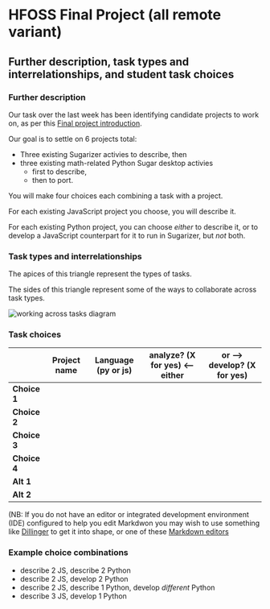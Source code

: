 
# HFOSS Final Project (all remote variant)

## Further description, task types and interrelationships, and student task choices

### Further description

Our task over the last week has been identifying candidate projects to work
on, as per this [Final project introduction](final-intro-allremote-1).

Our goal is to settle on 6 projects total: 

  * Three existing Sugarizer activies to describe, then 
  * three existing math-related Python Sugar desktop activies
    * first to describe, 
    * then to port.

You will make four choices each combining a task with a project.

For each existing JavaScript project you choose, you will describe it.

For each existing Python project, you can choose *either* to describe it, or
to develop a JavaScript counterpart for it to run in Sugarizer, but *not*
both.

### Task types and interrelationships

The apices of this triangle represent the types of tasks. 

The sides of this triangle represent some of the ways to collaborate across
task types.

![working across tasks diagram](https://raw.githubusercontent.com/ritjoe/hfoss/master/assets/HFOSS-porting-teams.png)

### Task choices


|              | Project name                 | Language (py or js) | analyze? (X for yes) \<\-- either | or --> develop? (X for yes) |
|--------------|------------------------------|---------------------|-----------------------------------|-----------------------------|
| **Choice 1** |                              |                     |                                   |                             |
| **Choice 2** |                              |                     |                                   |                             |
| **Choice 3** |                              |                     |                                   |                             |
| **Choice 4** |                              |                     |                                   |                             |
| **Alt 1**    |                              |                     |                                   |                             |
| **Alt 2**    |                              |                     |                                   |                             |

(NB: If you do not have an editor or integrated development environment (IDE) configured to help you edit Markdwon you may wish to use something like [Dillinger](https://dillinger.io/) to get it into shape, or one of these [Markdown editors](https://opensource.com/article/18/11/markdown-editors)

### Example choice combinations


  * describe 2 JS, describe 2 Python
  * describe 2 JS, develop 2 Python
  * describe 2 JS, describe 1 Python, develop *different* Python
  * describe 3 JS, develop 1 Python

 